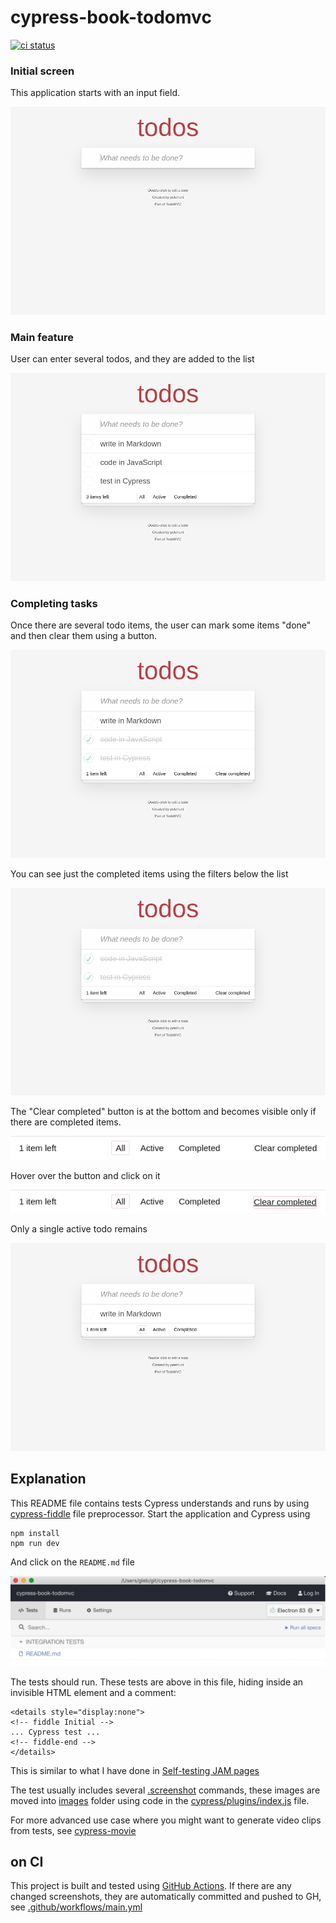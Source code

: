 # cypress-book-todomvc

[![ci status][ci image]][ci url]

### Initial screen

This application starts with an input field.

![Initial screen](./images/initial.png)

<details style="display:none">
<summary>Initial view</summary>
<!-- fiddle Initial -->

```js
cy.visit('/')
cy.get('input').should('be.visible')
cy.screenshot('initial')
```

<!-- fiddle-end -->
</details>

### Main feature

User can enter several todos, and they are added to the list

![Added three todos](./images/todos.png)

<details style="display:none">
<!-- fiddle Adding todos -->

```js
cy.visit('/')
cy.get('.new-todo')
  .type('write in Markdown{enter}')
  .type('code in JavaScript{enter}')
  .type('test in Cypress{enter}')
cy.get('.todo-list li').should('have.length', 3)
cy.screenshot('todos')
```

<!-- fiddle-end -->
</details>

### Completing tasks

Once there are several todo items, the user can mark some items "done" and then clear them using a button.

![Completed several items](./images/completed-todos.png)

You can see just the completed items using the filters below the list

![Just completed items](./images/just-completed-todos.png)

The "Clear completed" button is at the bottom and becomes visible only if there are completed items.

![Footer](./images/footer.png)

Hover over the button and click on it

![Clear completed button](./images/clear-completed.png)

Only a single active todo remains

![Single remaining todo](./images/remaining-todo.png)

<details style="display:none">
<!-- fiddle Completing tasks -->

```js
cy.visit('/')
cy.get('.new-todo')
  .type('write in Markdown{enter}')
  .type('code in JavaScript{enter}')
  .type('test in Cypress{enter}')
cy.get('.todo-list li').should('have.length', 3)

cy.contains('.view', 'code in JavaScript').find('.toggle').click()
cy.contains('.view', 'test in Cypress').find('.toggle').click()
cy.get('.todo-list li.completed').should('have.length', 2)
cy.screenshot('completed-todos')

cy.contains('.filters li', 'Completed').click()
cy.get('.todo-list li').should('have.length', 2)
cy.screenshot('just-completed-todos')

cy.contains('.filters li', 'All').click()
cy.get('footer.footer').screenshot('footer')
cy.contains('Clear completed')
  .should('be.visible')
  .then(($el) => {
    $el.css({
      textDecoration: 'underline',
      border: '1px solid pink',
      borderRadius: '2px',
    })
  })
cy.get('footer.footer').screenshot('clear-completed')

// clear completed items and take a screenshot
// of the single active todo
cy.contains('Clear completed').click()
cy.get('.todo-list li').should('have.length', 1)
cy.screenshot('remaining-todo')
```

<!-- fiddle-end -->
</details>

## Explanation

This README file contains tests Cypress understands and runs by using [cypress-fiddle](https://github.com/cypress-io/cypress-fiddle) file preprocessor. Start the application and Cypress using

```
npm install
npm run dev
```

And click on the `README.md` file

![README spec](./images/readme.png)

The tests should run. These tests are above in this file, hiding inside an invisible HTML element and a comment:

```
<details style="display:none">
<!-- fiddle Initial -->
... Cypress test ...
<!-- fiddle-end -->
</details>
```

This is similar to what I have done in [Self-testing JAM pages](https://www.cypress.io/blog/2019/11/13/self-testing-jam-pages/)

The test usually includes several [.screenshot](https://on.cypress.io/screenshot) commands, these images are moved into [images](images) folder using code in the [cypress/plugins/index.js](cypress/plugins/index.js) file.

For more advanced use case where you might want to generate video clips from tests, see [cypress-movie](http://github.com/bahmutov/cypress-movie)

## on CI

This project is built and tested using [GitHub Actions](https://glebbahmutov.com/blog/trying-github-actions/). If there are any changed screenshots, they are automatically committed and pushed to GH, see [.github/workflows/main.yml](.github/workflows/main.yml)

[ci image]: https://github.com/bahmutov/cypress-book-todomvc/workflows/main/badge.svg?branch=master
[ci url]: https://github.com/bahmutov/cypress-book-todomvc/actions
